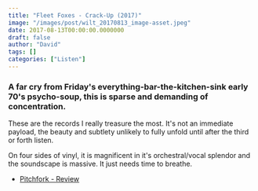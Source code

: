 ```yaml
---
title: "Fleet Foxes - Crack-Up (2017)"
image: "/images/post/wilt_20170813_image-asset.jpeg"
date: 2017-08-13T00:00:00.0000000
draft: false
author: "David"
tags: []
categories: ["Listen"]
---
```

### A far cry from Friday's everything-bar-the-kitchen-sink early 70's psycho-soup, this is sparse and demanding of concentration.

 These are the records I really treasure the most. It's not an immediate payload, the beauty and subtlety unlikely to fully unfold until after the third or forth listen.

 On four sides of vinyl, it is magnificent in it's orchestral/vocal splendor and the soundscape is massive. It just needs time to breathe.

-  [Pitchfork - Review](http://pitchfork.com/reviews/albums/fleet-foxes-crack-up/)